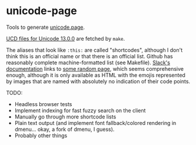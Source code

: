 # unicode-page

Tools to generate [unicode.page](https://unicode.page).

[UCD files for Unicode
13.0.0](https://www.unicode.org/Public/zipped/13.0.0/) are fetched by
`make`.

The aliases that look like `:this:` are called "shortcodes", although I
don't think this is an official name or that there is an official list.
Github has reasonably complete machine-formatted list (see Makefile).
[Slack's
documentation](https://slack.com/help/articles/202931348-Use-emoji-and-emoticons)
links to [some random
page](https://www.webfx.com/tools/emoji-cheat-sheet/), which seems
comprehensive enough, although it is only available as HTML with the
emojis represented by images that are named with absolutely no
indication of their code points.

TODO:

- Headless browser tests
- Implement indexing for fast fuzzy search on the client
- Manually go through more shortcode lists
- Plain text output (and implement font fallback/colored rendering in
  dmenu... okay, a fork of dmenu, I guess).
- Probably other things
